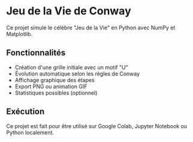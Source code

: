 # Jeu de la Vie de Conway 

Ce projet simule le célèbre "Jeu de la Vie" en Python avec NumPy et Matplotlib.

## Fonctionnalités

- Création d'une grille initiale avec un motif "U"
- Évolution automatique selon les règles de Conway
- Affichage graphique des étapes
- Export PNG ou animation GIF
- Statistiques possibles (optionnel)

## Exécution

Ce projet est fait pour être utilisé sur Google Colab, Jupyter Notebook ou Python localement.


